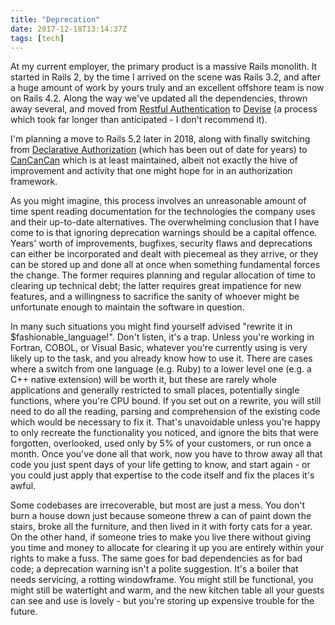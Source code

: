 ```yaml
---
title: "Deprecation"
date: 2017-12-18T13:14:37Z
tags: [tech]
---
```


At my current employer, the primary product is a massive Rails monolith. It started in Rails 2,
by the time I arrived on the scene was Rails 3.2, and after a huge amount of work by yours truly
and an excellent offshore team is now on Rails 4.2. Along the way we've updated all the dependencies,
thrown away several, and moved from [Restful Authentication](https://github.com/technoweenie/restful-authentication)
to [Devise](https://github.com/plataformatec/devise) (a process which took far longer than anticipated - I don't recommend it).

I'm planning a move to Rails 5.2 later in 2018, along with finally switching from
[Declarative Authorization](https://github.com/stffn/declarative_authorization) (which has been out of date for years)
to [CanCanCan](https://github.com/CanCanCommunity/cancancan) which is at least maintained, albeit not exactly
the hive of improvement and activity that one might hope for in an authorization framework.

As you might imagine, this process involves an unreasonable amount of time spent reading documentation for the
technologies the company uses and their up-to-date alternatives. The overwhelming conclusion that
I have come to is that ignoring deprecation warnings should be a capital offence. Years' worth of improvements,
bugfixes, security flaws and deprecations can either be incorporated and dealt with piecemeal as they arrive,
or they can be stored up and done all at once when something fundamental forces the change. The former requires
planning and regular allocation of time to clearing up technical debt; the latter requires great impatience
for new features, and a willingness to sacrifice the sanity of whoever might be unfortunate enough to maintain
the software in question.

In many such situations you might find yourself advised "rewrite it in $fashionable_language!". Don't listen, it's
a trap. Unless you're working in Fortran, COBOL, or Visual Basic, whatever you're currently using is very likely
up to the task, and you already know how to use it. There are cases where a switch from one language (e.g. Ruby) to a
lower level one (e.g. a C++ native extension) will be worth it, but these are rarely whole applications
and generally restricted to small places, potentially single functions, where you're CPU bound.
If you set out on a rewrite, you will still need to do all the reading, parsing and comprehension of the existing code
which would be necessary to fix it. That's unavoidable unless you're happy to only recreate the functionality you noticed,
and ignore the bits that were forgotten, overlooked, used only by 5% of your customers, or run once a month.
Once you've done all that work, now you have to throw away all that code you just spent days of your life getting to know,
and start again - or you could just apply that expertise to the code itself and fix the places it's awful.

Some codebases are irrecoverable, but most are just a mess. You don't burn a house down just because someone threw a can of
paint down the stairs, broke all the furniture, and then lived in it with forty cats for a year. On the other hand,
if someone tries to make you live there without giving you time and money to allocate for clearing it up
you are entirely within your rights to make a fuss. The same goes for bad dependencies as for bad code;
a deprecation warning isn't a polite suggestion. It's a boiler that needs servicing, a rotting windowframe.
You might still be functional, you might still be watertight and warm, and the new kitchen table all your guests can see
and use is lovely - but you're storing up expensive trouble for the future.

